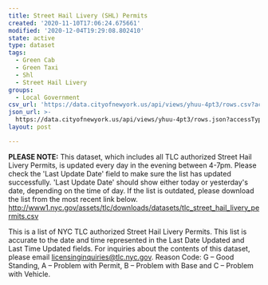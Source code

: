 ```yaml
---
title: Street Hail Livery (SHL) Permits
created: '2020-11-10T17:06:24.675661'
modified: '2020-12-04T19:29:08.802410'
state: active
type: dataset
tags:
  - Green Cab
  - Green Taxi
  - Shl
  - Street Hail Livery
groups:
  - Local Government
csv_url: 'https://data.cityofnewyork.us/api/views/yhuu-4pt3/rows.csv?accessType=DOWNLOAD'
json_url: >-
  https://data.cityofnewyork.us/api/views/yhuu-4pt3/rows.json?accessType=DOWNLOAD
layout: post

---
```

<b>PLEASE NOTE:</b> This dataset, which includes all TLC authorized Street Hail Livery Permits, is updated every day in the evening between 4-7pm. Please check the 'Last Update Date' field to make sure the list has updated successfully. 'Last Update Date'  should show either today or yesterday's date, depending on the time of day. If the list is outdated, please download the list from the most recent link below. 
http://www1.nyc.gov/assets/tlc/downloads/datasets/tlc_street_hail_livery_permits.csv

This is a list of NYC TLC authorized Street Hail Livery Permits. This list is accurate to the date and time represented in the Last Date Updated and Last Time Updated fields. For inquiries about the contents of this dataset, please email licensinginquiries@tlc.nyc.gov.  Reason Code: G – Good Standing, A – Problem with Permit, B – Problem with Base and C – Problem with Vehicle.
